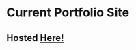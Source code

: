 # Current Portfolio Site

## Hosted <a href="https://lawson2017.github.io/Portfolio032818/" target="_blank" >Here!</a> 
